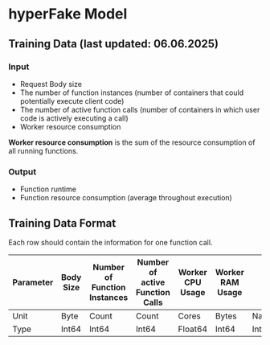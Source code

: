 # hyperFake Model

## Training Data (last updated: 06.06.2025)

### Input

- Request Body size
- The number of function instances (number of containers that could potentially execute client code)
- The number of active function calls (number of containers in which user code is actively executing a call)
- Worker resource consumption

**Worker resource consumption** is the sum of the resource consumption of all running functions.

### Output

- Function runtime
- Function resource consumption (average throughout execution)

## Training Data Format

Each row should contain the information for one function call.

| Parameter | Body Size | Number of Function Instances | Number of active Function Calls | Worker CPU Usage | Worker RAM Usage | Function Runtime | Function CPU Usage | Function RAM Usage |
| --------- | --------- | ---------------------------- | ------------------------------- | ---------------- | ---------------- | ---------------- | ------------------ | ------------------ |
| Unit      | Byte      | Count                        | Count                           | Cores            | Bytes            | Nanoseconds      | Cores              | Bytes              |
| Type      | Int64     | Int64                        | Int64                           | Float64          | Int64            | Int64            | Float64            | Int64              |
